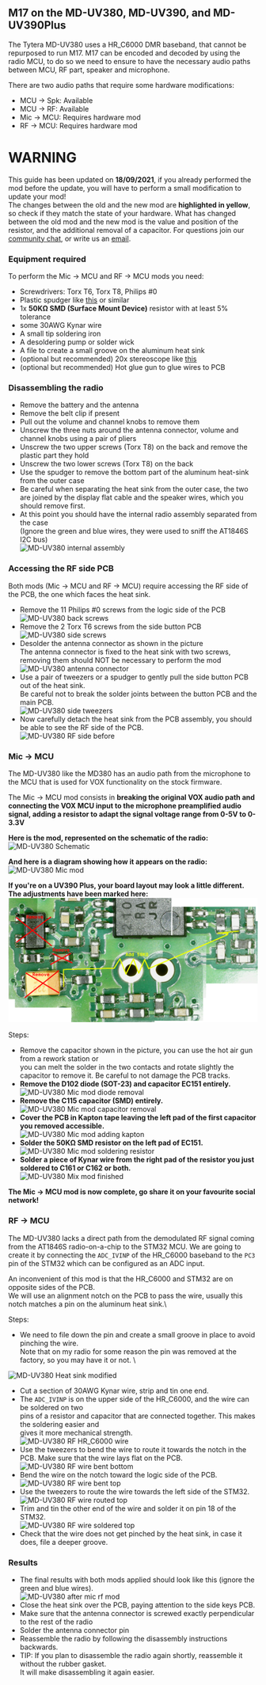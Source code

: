 ## M17 on the MD-UV380, MD-UV390, and MD-UV390Plus
The Tytera MD-UV380 uses a HR_C6000 DMR baseband, that cannot be repurposed to run M17.
M17 can be encoded and decoded by using the radio MCU, to do so we need to ensure to have the
necessary audio paths between MCU, RF part, speaker and microphone.

There are two audio paths that require some hardware modifications:
- MCU → Spk: Available
- MCU → RF: Available
- Mic → MCU: Requires hardware mod
- RF → MCU: Requires hardware mod

# __WARNING__
This guide has been updated on **18/09/2021**, if you already performed the mod before the update, you will have to perform a small modification to update your mod! \
The changes between the old and the new mod are **highlighted in yellow**, so check if they match the state of your hardware.
What has changed between the old mod and the new mod is the value and position of the resistor, and the additional removal of a capacitor.
For questions join our [community chat](get_in_touch.md), or write us an [email](https://openrtx.org/#/?id=the-openrtx-project).

### Equipment required
To perform the Mic → MCU and RF → MCU mods you need:
- Screwdrivers: Torx T6, Torx T8, Philips #0
- Plastic spudger like [this](https://it.aliexpress.com/item/32834353313.html) or similar
- 1x **50KΩ SMD (Surface Mount Device)** resistor with at least 5% tolerance
- some 30AWG Kynar wire
- A small tip soldering iron
- A desoldering pump or solder wick
- A file to create a small groove on the aluminum heat sink
- (optional but recommended) 20x stereoscope like [this](https://www.amazon.it/BRESSER-8852000-Stereomicroscopio-Bresser-Junior/dp/B001UJJGV4)
- (optional but recommended) Hot glue gun to glue wires to PCB

### Disassembling the radio
- Remove the battery and the antenna
- Remove the belt clip if present
- Pull out the volume and channel knobs to remove them
- Unscrew the three nuts around the antenna connector, volume and channel knobs using a pair of
  pliers
- Unscrew the two upper screws (Torx T8) on the back and remove the plastic part they hold
- Unscrew the two lower screws (Torx T8) on the back
- Use the spudger to remove the bottom part of the aluminum heat-sink from the outer case
- Be careful when separating the heat sink from the outer case, the two are joined by the display
  flat cable and the speaker wires, which you should remove first.
- At this point you should have the internal radio assembly separated from the case\
(Ignore the green and blue wires, they were used to sniff the AT1846S I2C bus)\
![MD-UV380 internal assembly](../_media/uv380_front_back.jpg)

### Accessing the RF side PCB
Both mods (Mic → MCU and RF → MCU) require accessing the RF side of the PCB, 
the one which faces the heat sink.

- Remove the 11 Philips #0 screws from the logic side of the PCB \
![MD-UV380 back screws](../_media/uv380_back_screws.jpg)
- Remove the 2 Torx T6 screws from the side button PCB \
![MD-UV380 side screws](../_media/uv380_side_screws.jpg)
- Desolder the antenna connector as shown in the picture \
The antenna connector is fixed to the heat sink with two screws,
removing them should NOT be necessary to perform the mod
![MD-UV380 antenna connector](../_media/uv380_antenna.jpg)
- Use a pair of tweezers or a spudger to gently pull the side button PCB out of the heat sink. \
Be careful not to break the solder joints between the button PCB and the main PCB. \
![MD-UV380 side tweezers](../_media/uv380_side_tweezers.jpg)
- Now carefully detach the heat sink from the PCB assembly, you should be able to see the RF side of
  the PCB. \
![MD-UV380 RF side before](../_media/uv380_rf_before.jpg)


### Mic → MCU
The MD-UV380 like the MD380 has an audio path from the microphone to the MCU that is used for VOX
functionality on the stock firmware.

The Mic → MCU mod consists in **breaking the original VOX audio path and connecting the VOX
MCU input to the microphone preamplified audio signal, adding a resistor to adapt the
signal voltage range from 0-5V to 0-3.3V**

**Here is the mod, represented on the schematic of the radio:** \
![MD-UV380 Schematic](../_media/audio_mod_schematic.svg)

**And here is a diagram showing how it appears on the radio:** \
![MD-UV380 Mic mod](../_media/uv380_mic_mod.jpg)

**If you're on a UV390 Plus, your board layout may look a little different. The adjustments have been marked here:** \
![MD-UV390Plus Mic mod](../_media/uv390plus_mic_mod.png)

Steps:
- Remove the capacitor shown in the picture, you can use the hot air gun from a rework station or \
  you can melt the solder in the two contacts and rotate slightly the capacitor to remove it.
  Be careful to not damage the PCB tracks.
- **Remove the D102 diode (SOT-23) and capacitor EC151 entirely.** \
![MD-UV380 Mic mod diode removal](../_media/uv380_mic_diode_remove.jpg)
- **Remove the C115 capacitor (SMD) entirely.** \
![MD-UV380 Mic mod capacitor removal](../_media/uv380_mic_cap_remove.jpg)
- **Cover the PCB in Kapton tape leaving the left pad of the first capacitor you removed accessible.** \
![MD-UV380 Mic mod adding kapton](../_media/uv380_mic_kapton.jpg)
- **Solder the 50KΩ SMD resistor on the left pad of EC151.** \
![MD-UV380 Mic mod soldering resistor](../_media/uv380_mic_resistor.jpg)
- **Solder a piece of Kynar wire from the right pad of the resistor you just soldered to C161 or C162 or both.** \
![MD-UV380 Mix mod finished](../_media/uv380_mic_wire.jpg)

**The Mic → MCU mod is now complete, go share it on your favourite social network!**

### RF → MCU
The MD-UV380 lacks a direct path from the demodulated RF signal coming from the AT1846S
radio-on-a-chip to the STM32 MCU.
We are going to create it by connecting the `ADC_IVINP` of the HR_C6000 baseband to the `PC3` pin
of the STM32 which can be configured as an ADC input.

An inconvenient of this mod is that the HR_C6000 and STM32 are on opposite sides of the PCB. \
We will use an alignment notch on the PCB to pass the wire, usually this notch matches a pin on the
aluminum heat sink.\

Steps:
- We need to file down the pin and create a small groove in place to avoid pinching the wire. \
Note that on my radio for some reason the pin was removed at the factory, so you may have it or not. \

![MD-UV380 Heat sink modified](../_media/uv380_heat_sink.jpg)
- Cut a section of 30AWG Kynar wire, strip and tin one end.
- The `ADC_IVINP` is on the upper side of the HR_C6000, and the wire can be soldered on two \
  pins of a resistor and capacitor that are connected together. This makes the soldering easier and \
  gives it more mechanical strength. \
![MD-UV380 RF HR_C6000 wire](../_media/uv380_rf_wire1.jpg)
- Use the tweezers to bend the wire to route it towards the notch in the PCB. 
  Make sure that the wire lays flat on the PCB. \
![MD-UV380 RF wire bent bottom](../_media/uv380_rf_wire2.jpg)
- Bend the wire on the notch toward the logic side of the PCB. \
![MD-UV380 RF wire bent top](../_media/uv380_rf_wire3.jpg)
- Use the tweezers to route the wire towards the left side of the STM32. \
![MD-UV380 RF wire routed top](../_media/uv380_rf_wire4.jpg)
- Trim and tin the other end of the wire and solder it on pin 18 of the STM32. \
![MD-UV380 RF wire soldered top](../_media/uv380_rf_wire5.jpg)
- Check that the wire does not get pinched by the heat sink, in case it does, file a deeper groove.

### Results
- The final results with both mods applied should look like this (ignore the green and blue wires).\
![MD-UV380 after mic rf mod](../_media/uv380_mod_after.jpg)
- Close the heat sink over the PCB, paying attention to the side keys PCB.
- Make sure that the antenna connector is screwed exactly perpendicular to the rest of the radio
- Solder the antenna connector pin
- Reassemble the radio by following the disassembly instructions backwards.
- TIP: If you plan to disassemble the radio again shortly, reassemble it without the rubber gasket.\
  It will make disassembling it again easier.
